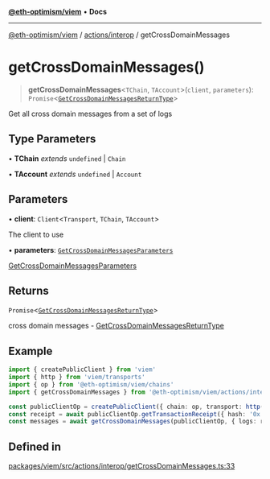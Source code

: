 [**@eth-optimism/viem**](../../../README.md) • **Docs**

***

[@eth-optimism/viem](../../../README.md) / [actions/interop](../README.md) / getCrossDomainMessages

# getCrossDomainMessages()

> **getCrossDomainMessages**\<`TChain`, `TAccount`\>(`client`, `parameters`): `Promise`\<[`GetCrossDomainMessagesReturnType`](../type-aliases/GetCrossDomainMessagesReturnType.md)\>

Get all cross domain messages from a set of logs

## Type Parameters

• **TChain** *extends* `undefined` \| `Chain`

• **TAccount** *extends* `undefined` \| `Account`

## Parameters

• **client**: `Client`\<`Transport`, `TChain`, `TAccount`\>

The client to use

• **parameters**: [`GetCrossDomainMessagesParameters`](../type-aliases/GetCrossDomainMessagesParameters.md)

[GetCrossDomainMessagesParameters](../type-aliases/GetCrossDomainMessagesParameters.md)

## Returns

`Promise`\<[`GetCrossDomainMessagesReturnType`](../type-aliases/GetCrossDomainMessagesReturnType.md)\>

cross domain messages - [GetCrossDomainMessagesReturnType](../type-aliases/GetCrossDomainMessagesReturnType.md)

## Example

```ts
import { createPublicClient } from 'viem'
import { http } from 'viem/transports'
import { op } from '@eth-optimism/viem/chains'
import { getCrossDomainMessages } from '@eth-optimism/viem/actions/interop'

const publicClientOp = createPublicClient({ chain: op, transport: http() })
const receipt = await publicClientOp.getTransactionReceipt({ hash: '0x...' })
const messages = await getCrossDomainMessages(publicClientOp, { logs: receipt.logs })
```

## Defined in

[packages/viem/src/actions/interop/getCrossDomainMessages.ts:33](https://github.com/ethereum-optimism/ecosystem/blob/509126ba0cdf7aa275bf036a8830332f4d366781/packages/viem/src/actions/interop/getCrossDomainMessages.ts#L33)
